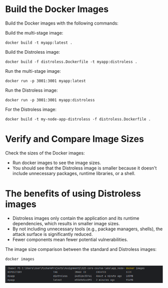 # Build the Docker Images
Build the Docker images with the following commands:

Build the multi-stage image:
```
docker build -t myapp:latest .
```

Build the Distroless image:
```
docker build -f distroless.Dockerfile -t myapp:distroless .
```

Run the multi-stage image:
```
docker run -p 3001:3001 myapp:latest
```

Run the Distroless image:
```
docker run -p 3001:3001 myapp:distroless
```


For the Distroless image:
```
docker build -t my-node-app-distroless -f distroless.Dockerfile .
```

# Verify and Compare Image Sizes

Check the sizes of the Docker images:
- Run docker images to see the image sizes.
- You should see that the Distroless image is smaller because it doesn't include unnecessary packages, runtime libraries, or a shell.

# The benefits of using Distroless images
- Distroless images only contain the application and its runtime dependencies, which results in smaller image sizes.
- By not including unnecessary tools (e.g., package managers, shells), the attack surface is significantly reduced.
- Fewer components mean fewer potential vulnerabilities.


The image size comparison between the standard and Distroless images:
```
docker images
```
![](6.png)